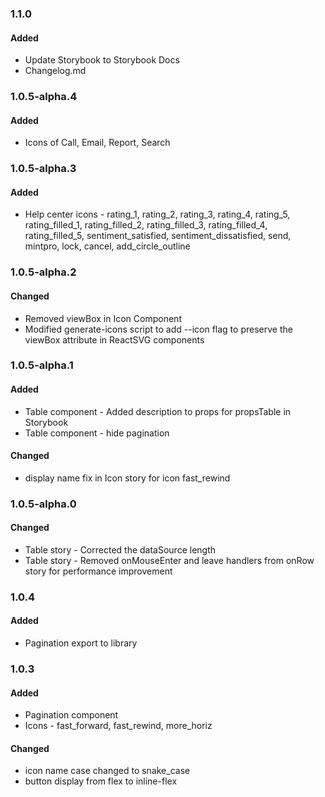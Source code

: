 ### 1.1.0

#### Added
- Update Storybook to Storybook Docs
- Changelog.md
### 1.0.5-alpha.4

#### Added
- Icons of Call, Email, Report, Search

### 1.0.5-alpha.3


#### Added 
- Help center icons - rating_1, rating_2, rating_3, rating_4, rating_5, rating_filled_1, rating_filled_2, rating_filled_3, rating_filled_4, rating_filled_5, sentiment_satisfied, sentiment_dissatisfied, send, mintpro, lock, cancel, add_circle_outline
  

### 1.0.5-alpha.2

#### Changed
- Removed viewBox in Icon Component
- Modified generate-icons script to add --icon flag to preserve the viewBox attribute in ReactSVG components


### 1.0.5-alpha.1

#### Added
- Table component - Added description to props for propsTable in Storybook
- Table component - hide pagination

#### Changed
- display name fix in Icon story for icon fast_rewind

### 1.0.5-alpha.0

#### Changed
- Table story - Corrected the dataSource length
- Table story - Removed onMouseEnter and leave handlers from onRow story for performance improvement

### 1.0.4

#### Added 
- Pagination export to library


### 1.0.3

#### Added
- Pagination component
- Icons - fast_forward, fast_rewind, more_horiz

#### Changed
- icon name case changed to snake_case
- button display from flex to inline-flex
